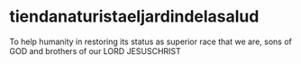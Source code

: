 # tiendanaturistaeljardindelasalud
To help humanity in restoring its status as superior race that we are, sons of GOD and brothers of our LORD JESUSCHRIST
